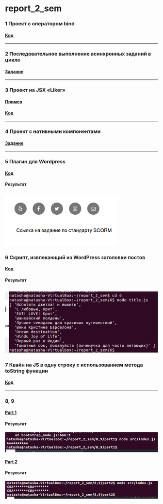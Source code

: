# report_2_sem

### 1 Проект с оператором bind
#### [Код](https://github.com/nvkuznetsova/report_2_sem/tree/master/1)
-----
### 2  Последовательное выполнение асинхронных заданий в цикле
#### [Задание](https://codepen.io/nvkuznetsova/pen/MVVERy?editors=0011)
-----

### 3 Проект на JSX «Liker»
#### [Пример](https://nvkuznetsova.github.io/reactliker/)<br>
#### [Код](https://github.com/nvkuznetsova/reactliker)
-----

### 4 Проект с нативными компонентами
#### [Задание](https://codepen.io/nvkuznetsova/pen/gzGZJM)
------

### 5 Плагин для Wordpress
#### [Код](https://github.com/nvkuznetsova/report_2_sem/tree/master/5)<br>
#### Результат<br>
![screenshot of sample](https://github.com/nvkuznetsova/report_2_sem/blob/master/5.png)
-------

### 6 Скрипт, извлекающий из WordPress заголовки постов
#### [Код](https://github.com/nvkuznetsova/report_2_sem/tree/master/6)<br>
#### Результат<br>
![screenshot of sample](https://github.com/nvkuznetsova/report_2_sem/blob/master/6.png)
-----

### 7 Квайн на JS в одну строку с использованием метода toString функции
#### [Код](https://github.com/nvkuznetsova/lab_2sem/blob/master/js2/practice/qv.js)
-----

### 8, 9
#### [Part 1](https://github.com/nvkuznetsova/report_2_sem/tree/master/8%2C9/part1)<br>
#### Результат<br>
![screenshot of sample](https://github.com/nvkuznetsova/report_2_sem/blob/master/8%2C9/part1/p1.png)
<br>
#### [Part 2](https://github.com/nvkuznetsova/report_2_sem/tree/master/8%2C9/part2)<br>
#### Результат<br>
![screenshot of sample](https://github.com/nvkuznetsova/report_2_sem/blob/master/8%2C9/part2/p2.png)
